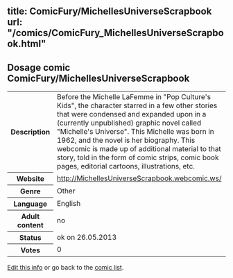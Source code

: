 title: ComicFury/MichellesUniverseScrapbook
url: "/comics/ComicFury_MichellesUniverseScrapbook.html"
---
Dosage comic ComicFury/MichellesUniverseScrapbook
-----------------------------------------

<p id="msg"></p>
<script type="text/javascript">
if (window.location.search === '?edit_info_mail=sent_ok') {
  var elem = document.getElementById("msg");
  elem.innerHTML = 'Edited information sucessfully sent for review, which is usually done daily. Thanks!';
  elem.className = 'ok';
}
</script>
<table class="comicinfo">
<tr>
<th>Description</th><td>Before the Michelle LaFemme in &quot;Pop Culture's Kids&quot;, the character starred in a few other stories that were condensed and expanded upon in a (currently unpublished) graphic novel called &quot;Michelle's Universe&quot;. This Michelle was born in 1962, and the novel is her biography. This webcomic is made up of additional material to that story, told in the form of comic strips, comic book pages, editorial cartoons, illustrations, etc.</td>
</tr>
<tr>
<th>Website</th><td><a href="http://MichellesUniverseScrapbook.webcomic.ws/">http://MichellesUniverseScrapbook.webcomic.ws/</a></td>
</tr>
<tr>
<th>Genre</th><td>Other</td>
</tr>
<tr>
<th>Language</th><td>English</td>
</tr>
<tr>
<th>Adult content</th><td>no</td>
</tr>
<tr>
<th>Status</th><td>ok on 26.05.2013</td>
</tr>
<tr>
<th>Votes</th><td>0</td>
</tr>
</table>

[Edit this info](ComicFury_MichellesUniverseScrapbook_edit.html) or go back to the [comic list](../comic-index.html).
